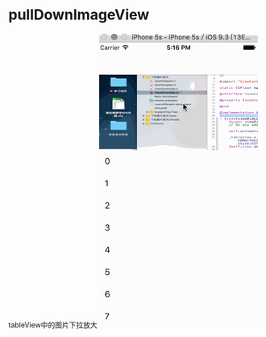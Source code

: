 # pullDownImageView
tableView中的图片下拉放大 
![图片下拉放大 ](http://github.com/lichory/pullDownImageView/raw/master/test.gif)